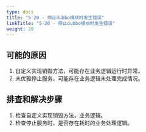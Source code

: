 ```yaml
---
type: docs
title: "5-20 - 停止dubbo模块时发生错误"
linkTitle: "5-20 - 停止dubbo模块时发生错误"
weight: 20
---
```


## 可能的原因

1. 自定义实现销毁方法，可能存在业务逻辑运行时异常。
2. 未优雅停止服务，可能存在业务逻辑未处理完成情况。

## 排查和解决步骤

1. 检查自定义实现销毁方法，业务逻辑。
2. 检查停止服务时，是否存在耗时的业务处理逻辑。

<p style="margin-top: 3rem;"> </p>